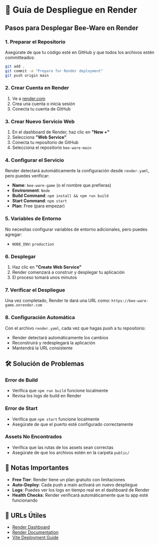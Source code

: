 # 🚀 Guía de Despliegue en Render

## Pasos para Desplegar Bee-Ware en Render

### 1. Preparar el Repositorio

Asegúrate de que tu código esté en GitHub y que todos los archivos estén committeados:

```bash
git add .
git commit -m "Prepare for Render deployment"
git push origin main
```

### 2. Crear Cuenta en Render

1. Ve a [render.com](https://render.com)
2. Crea una cuenta o inicia sesión
3. Conecta tu cuenta de GitHub

### 3. Crear Nuevo Servicio Web

1. En el dashboard de Render, haz clic en **"New +"**
2. Selecciona **"Web Service"**
3. Conecta tu repositorio de GitHub
4. Selecciona el repositorio `bee-ware-main`

### 4. Configurar el Servicio

Render detectará automáticamente la configuración desde `render.yaml`, pero puedes verificar:

- **Name**: `bee-ware-game` (o el nombre que prefieras)
- **Environment**: `Node`
- **Build Command**: `npm install && npm run build`
- **Start Command**: `npm start`
- **Plan**: Free (para empezar)

### 5. Variables de Entorno

No necesitas configurar variables de entorno adicionales, pero puedes agregar:

- `NODE_ENV`: `production`

### 6. Desplegar

1. Haz clic en **"Create Web Service"**
2. Render comenzará a construir y desplegar tu aplicación
3. El proceso tomará unos minutos

### 7. Verificar el Despliegue

Una vez completado, Render te dará una URL como:
`https://bee-ware-game.onrender.com`

### 8. Configuración Automática

Con el archivo `render.yaml`, cada vez que hagas push a tu repositorio:
- Render detectará automáticamente los cambios
- Reconstruirá y redesplegará la aplicación
- Mantendrá la URL consistente

## 🛠️ Solución de Problemas

### Error de Build
- Verifica que `npm run build` funcione localmente
- Revisa los logs de build en Render

### Error de Start
- Verifica que `npm start` funcione localmente
- Asegúrate de que el puerto esté configurado correctamente

### Assets No Encontrados
- Verifica que las rutas de los assets sean correctas
- Asegúrate de que los archivos estén en la carpeta `public/`

## 📝 Notas Importantes

- **Free Tier**: Render tiene un plan gratuito con limitaciones
- **Auto-Deploy**: Cada push a main activará un nuevo despliegue
- **Logs**: Puedes ver los logs en tiempo real en el dashboard de Render
- **Health Checks**: Render verificará automáticamente que tu app esté funcionando

## 🔗 URLs Útiles

- [Render Dashboard](https://dashboard.render.com)
- [Render Documentation](https://render.com/docs)
- [Vite Deployment Guide](https://vitejs.dev/guide/static-deploy.html)

